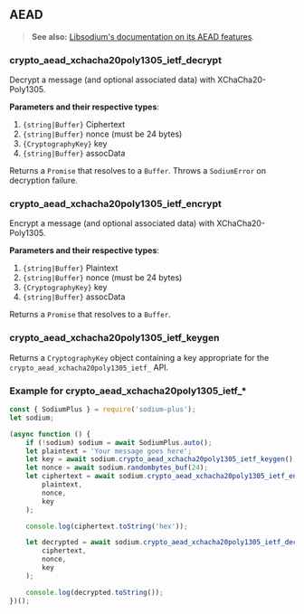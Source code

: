## AEAD

> **See also:** [Libsodium's documentation on its AEAD features](https://download.libsodium.org/doc/secret-key_cryptography/aead/chacha20-poly1305/xchacha20-poly1305_construction).

### crypto_aead_xchacha20poly1305_ietf_decrypt

Decrypt a message (and optional associated data) with XChaCha20-Poly1305.

**Parameters and their respective types**:

1. `{string|Buffer}` Ciphertext
2. `{string|Buffer}` nonce (must be 24 bytes)
3. `{CryptographyKey}` key
4. `{string|Buffer}` assocData 

Returns a `Promise` that resolves to a `Buffer`.
Throws a `SodiumError` on decryption failure.

### crypto_aead_xchacha20poly1305_ietf_encrypt

Encrypt a message (and optional associated data) with XChaCha20-Poly1305.

**Parameters and their respective types**:

1. `{string|Buffer}` Plaintext
2. `{string|Buffer}` nonce (must be 24 bytes)
3. `{CryptographyKey}` key
4. `{string|Buffer}` assocData 

Returns a `Promise` that resolves to a `Buffer`.

### crypto_aead_xchacha20poly1305_ietf_keygen

Returns a `CryptographyKey` object containing a key appropriate
for the `crypto_aead_xchacha20poly1305_ietf_` API.

### Example for crypto_aead_xchacha20poly1305_ietf_*

```javascript
const { SodiumPlus } = require('sodium-plus');
let sodium;

(async function () {
    if (!sodium) sodium = await SodiumPlus.auto();
    let plaintext = 'Your message goes here';
    let key = await sodium.crypto_aead_xchacha20poly1305_ietf_keygen();
    let nonce = await sodium.randombytes_buf(24);
    let ciphertext = await sodium.crypto_aead_xchacha20poly1305_ietf_encrypt(
        plaintext,
        nonce,
        key    
    );

    console.log(ciphertext.toString('hex'));

    let decrypted = await sodium.crypto_aead_xchacha20poly1305_ietf_decrypt(
        ciphertext,
        nonce,
        key
    );

    console.log(decrypted.toString());
})();
```